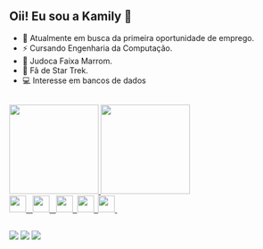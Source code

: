   ## Oii! Eu sou a Kamily 👋

  - 🔭 Atualmente em busca da primeira oportunidade de emprego.
  - ⚡ Cursando Engenharia da Computação.
  - 🥋 Judoca Faixa Marrom.
  - 🖖 Fã de Star Trek.
  - 💻 Interesse em bancos de dados

##

  <div>
    <a href="https://github.com/kamilysch">
    <img height="160em" src="https://github-readme-stats.vercel.app/api?username=kamilysch&show_icons=true&theme=radical&include_all_commits=true&count_private=true"/>
    <img height="160em" src="https://github-readme-stats.vercel.app/api/top-langs/?username=kamilysch&layout=compact&langs_count=16&theme=radical"/>
  </div>

  <div>
    <img height="30em" src="https://cdn.jsdelivr.net/gh/devicons/devicon/icons/css3/css3-original.svg" /> &nbsp;
    <img height="30em" src="https://cdn.jsdelivr.net/gh/devicons/devicon/icons/html5/html5-original.svg" /> &nbsp;
    <img height="30em" src="https://cdn.jsdelivr.net/gh/devicons/devicon/icons/javascript/javascript-plain.svg" />&nbsp;   
    <img height="30em" src="https://cdn.jsdelivr.net/gh/devicons/devicon/icons/mysql/mysql-plain-wordmark.svg" />&nbsp;
    <img height="30em" src="https://cdn.jsdelivr.net/gh/devicons/devicon/icons/csharp/csharp-original.svg" />&nbsp;
  </div>

  ##
  
  <div>
    <a href = "mailto:kamily.schwann@gmail.com"><img src="https://img.shields.io/badge/-Gmail-%23333?style=for-the-badge&logo=gmail&logoColor=white" target="_blank"></a>
    <a href="https://instagram.com/kamys.sql" target="_blank"><img src="https://img.shields.io/badge/-Instagram-%23E4405F?style=for-the-badge&logo=instagram&logoColor=white" target="_blank"></a>
    <a href="https://www.linkedin.com/in/kamily-schwann-dos-santos-4a1a8722a/" target="_blank"><img src="https://img.shields.io/badge/-LinkedIn-%230077B5?style=for-the-badge&logo=linkedin&logoColor=white" target="_blank"></a>
    
  </div>
